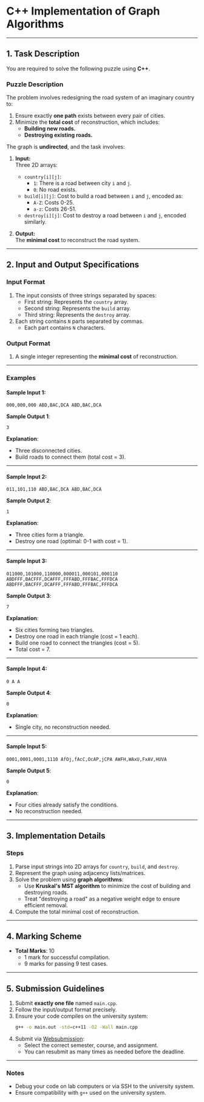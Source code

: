 # C++ Implementation of Graph Algorithms

---

## 1. Task Description

You are required to solve the following puzzle using **C++**.

### **Puzzle Description**

The problem involves redesigning the road system of an imaginary country to:

1. Ensure exactly **one path** exists between every pair of cities.
2. Minimize the **total cost** of reconstruction, which includes:
   - **Building new roads.**
   - **Destroying existing roads.**

The graph is **undirected**, and the task involves:

1. **Input:**  
   Three 2D arrays:
   - `country[i][j]`:  
     - `1`: There is a road between city `i` and `j`.  
     - `0`: No road exists.
   - `build[i][j]`: Cost to build a road between `i` and `j`, encoded as:
     - `A-Z`: Costs 0-25.
     - `a-z`: Costs 26-51.
   - `destroy[i][j]`: Cost to destroy a road between `i` and `j`, encoded similarly.

2. **Output:**  
   The **minimal cost** to reconstruct the road system.

---

## 2. Input and Output Specifications

### **Input Format**

1. The input consists of three strings separated by spaces:
   - First string: Represents the `country` array.
   - Second string: Represents the `build` array.
   - Third string: Represents the `destroy` array.
2. Each string contains `N` parts separated by commas.
   - Each part contains `N` characters.

### **Output Format**

1. A single integer representing the **minimal cost** of reconstruction.

---

### **Examples**

#### **Sample Input 1**:
```text
000,000,000 ABD,BAC,DCA ABD,BAC,DCA
```

**Sample Output 1**:
```text
3
```

**Explanation**:  
- Three disconnected cities.  
- Build roads to connect them (total cost = 3).

---

#### **Sample Input 2**:
```text
011,101,110 ABD,BAC,DCA ABD,BAC,DCA
```

**Sample Output 2**:
```text
1
```

**Explanation**:  
- Three cities form a triangle.  
- Destroy one road (optimal: 0-1 with cost = 1).

---

#### **Sample Input 3**:
```text
011000,101000,110000,000011,000101,000110 ABDFFF,BACFFF,DCAFFF,FFFABD,FFFBAC,FFFDCA ABDFFF,BACFFF,DCAFFF,FFFABD,FFFBAC,FFFDCA
```

**Sample Output 3**:
```text
7
```

**Explanation**:  
- Six cities forming two triangles.  
- Destroy one road in each triangle (cost = 1 each).  
- Build one road to connect the triangles (cost = 5).  
- Total cost = 7.

---

#### **Sample Input 4**:
```text
0 A A
```

**Sample Output 4**:
```text
0
```

**Explanation**:  
- Single city, no reconstruction needed.

---

#### **Sample Input 5**:
```text
0001,0001,0001,1110 AfOj,fAcC,OcAP,jCPA AWFH,WAxU,FxAV,HUVA
```

**Sample Output 5**:
```text
0
```

**Explanation**:  
- Four cities already satisfy the conditions.  
- No reconstruction needed.

---

## 3. Implementation Details

### **Steps**

1. Parse input strings into 2D arrays for `country`, `build`, and `destroy`.
2. Represent the graph using adjacency lists/matrices.
3. Solve the problem using **graph algorithms**:
   - Use **Kruskal's MST algorithm** to minimize the cost of building and destroying roads.
   - Treat "destroying a road" as a negative weight edge to ensure efficient removal.
4. Compute the total minimal cost of reconstruction.

---

## 4. Marking Scheme

- **Total Marks**: 10
  - 1 mark for successful compilation.
  - 9 marks for passing 9 test cases.

---

## 5. Submission Guidelines

1. Submit **exactly one file** named `main.cpp`.
2. Follow the input/output format precisely.
3. Ensure your code compiles on the university system:
   ```bash
   g++ -o main.out -std=c++11 -O2 -Wall main.cpp
   ```
4. Submit via [Websubmission](https://cs.adelaide.edu.au/services/websubmission/):
   - Select the correct semester, course, and assignment.
   - You can resubmit as many times as needed before the deadline.

---

### **Notes**

- Debug your code on lab computers or via SSH to the university system.
- Ensure compatibility with `g++` used on the university system.

```
